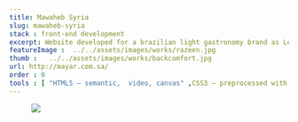 ```yaml
---
title: Mawaheb Syria
slug: mawaheb-syria
stack : front-end development
excerpt: Website developed for a brazilian light gastronomy brand as Lead Front-End Developer at Perverte Web Agency.
featureImage :  ../../assets/images/works/razeen.jpg
thumb :   ../../assets/images/works/backcomfort.jpg
url: http://mayar.com.sa/
order : 0
tools : [ "HTML5 – semantic,  video, canvas" ,CSS3 – preprocessed with SASS , Responsive Website Design ]
---
```

<figure class="browser">
    <div class="browser__actions">
      <span></span>
      <span></span>
      <span></span>
    </div>
    <div class="browser__inner">
      <img src="../../assets/images/works/razeen.jpg">
    </div>
  </figure>
